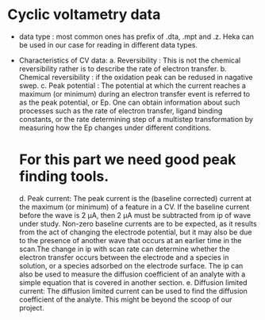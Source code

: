 # Cyclic voltametry data

* data type : most common ones has prefix of .dta, .mpt and .z.
	Heka can be used in our case for reading in different data types.

* Characteristics of CV data:
	a. Reversibility : This is not the chemical reversibility rather is to describe the rate of electron transfer.
	b. Chemical reversibility : if the oxidation peak can be redused in nagative swep.
	c. Peak potential : The potential at which the current reaches a maximum (or minimum) during an electron transfer event is referred to as the peak potential, or Ep. One can obtain information about such processes such as the rate of electron transfer, ligand binding constants, or the rate determining step of a multistep transformation by measuring how the Ep changes under different conditions. 
	# For this part we need good peak finding tools.
	d. Peak current: The peak current is the (baseline corrected) current at the maximum (or minimum) of a feature in a CV. If the baseline current before the wave is 2 µA, then 2 µA must be subtracted from ip of wave under study. Non-zero baseline currents are to be expected, as it results from the act of changing the electrode potential, but it may also be due to the presence of another wave that occurs at an earlier time in the scan.The change in ip with scan rate can determine whether the electron transfer occurs between the electrode and a species in solution, or a species adsorbed on the electrode surface. The ip can also be used to measure the diffusion coefficient of an analyte with a simple equation that is covered in another section.
	e. Diffusion limited current: The diffusion limited current can be used to find the diffusion coefficient of the analyte. This might be beyond the scoop of our project.